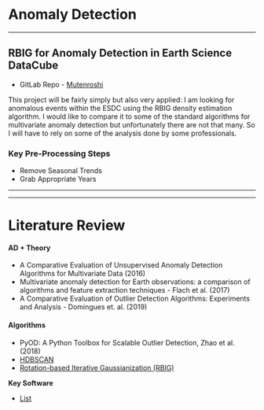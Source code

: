 # Anomaly Detection

---
## RBIG for Anomaly Detection in Earth Science DataCube <a name="esdcrbig"></a>

* GitLab Repo - [Mutenroshi](https://mutenroshi.uv.es/gitlab/emmanuel/2019_rbig_ad)

This project will be fairly simply but also very applied: I am looking for anomalous events within the ESDC using the RBIG density estimation algorithm. I would like to compare it to some of the standard algorithms for multivariate anomaly detection but unfortunately there are not that many. So I will have to rely on some of the analysis done by some professionals.

### Key Pre-Processing Steps

* Remove Seasonal Trends
* Grab Appropriate Years

---
---
# Literature Review


#### AD + Theory

* A Comparative Evaluation of Unsupervised Anomaly Detection Algorithms for Multivariate Data (2016)
* Multivariate anomaly detection for Earth observations: a comparison of algorithms and feature extraction techniques - Flach et al. (2017)
* A Comparative Evaluation of Outlier Detection Algorithms: Experiments and Analysis - Domingues et. al. (2019)

#### Algorithms

* PyOD: A Python Toolbox for Scalable Outlier Detection, Zhao et al. (2018)
* [HDBSCAN](https://hdbscan.readthedocs.io/en/latest/outlier_detection.html)
* [Rotation-based Iterative Gaussianization (RBIG)](https://www.uv.es/vista/vistavalencia/RBIG.htm)


**Key Software**
* [List](https://github.com/rob-med/awesome-TS-anomaly-detection)
